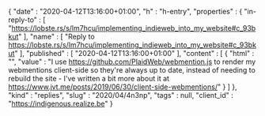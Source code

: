 {
  "date" : "2020-04-12T13:16:00+01:00",
  "h" : "h-entry",
  "properties" : {
    "in-reply-to" : [ "https://lobste.rs/s/lm7hcu/implementing_indieweb_into_my_website#c_93bkut" ],
    "name" : [ "Reply to https://lobste.rs/s/lm7hcu/implementing_indieweb_into_my_website#c_93bkut" ],
    "published" : [ "2020-04-12T13:16:00+01:00" ],
    "content" : [ {
      "html" : "",
      "value" : "I use https://github.com/PlaidWeb/webmention.js to render my webmentions client-side so they're always up to date, instead of needing to rebuild the site - I've written a bit more about it at https://www.jvt.me/posts/2019/06/30/client-side-webmentions/"
    } ]
  },
  "kind" : "replies",
  "slug" : "2020/04/4n3np",
  "tags" : null,
  "client_id" : "https://indigenous.realize.be"
}
